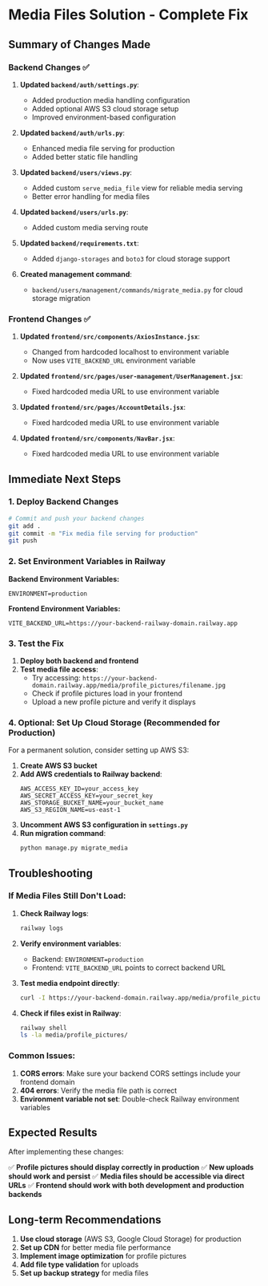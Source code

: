 # Media Files Solution - Complete Fix

## Summary of Changes Made

### Backend Changes ✅

1. **Updated `backend/auth/settings.py`**:
   - Added production media handling configuration
   - Added optional AWS S3 cloud storage setup
   - Improved environment-based configuration

2. **Updated `backend/auth/urls.py`**:
   - Enhanced media file serving for production
   - Added better static file handling

3. **Updated `backend/users/views.py`**:
   - Added custom `serve_media_file` view for reliable media serving
   - Better error handling for media files

4. **Updated `backend/users/urls.py`**:
   - Added custom media serving route

5. **Updated `backend/requirements.txt`**:
   - Added `django-storages` and `boto3` for cloud storage support

6. **Created management command**:
   - `backend/users/management/commands/migrate_media.py` for cloud storage migration

### Frontend Changes ✅

1. **Updated `frontend/src/components/AxiosInstance.jsx`**:
   - Changed from hardcoded localhost to environment variable
   - Now uses `VITE_BACKEND_URL` environment variable

2. **Updated `frontend/src/pages/user-management/UserManagement.jsx`**:
   - Fixed hardcoded media URL to use environment variable

3. **Updated `frontend/src/pages/AccountDetails.jsx`**:
   - Fixed hardcoded media URL to use environment variable

4. **Updated `frontend/src/components/NavBar.jsx`**:
   - Fixed hardcoded media URL to use environment variable

## Immediate Next Steps

### 1. Deploy Backend Changes
```bash
# Commit and push your backend changes
git add .
git commit -m "Fix media file serving for production"
git push
```

### 2. Set Environment Variables in Railway

**Backend Environment Variables:**
```
ENVIRONMENT=production
```

**Frontend Environment Variables:**
```
VITE_BACKEND_URL=https://your-backend-railway-domain.railway.app
```

### 3. Test the Fix

1. **Deploy both backend and frontend**
2. **Test media file access**:
   - Try accessing: `https://your-backend-domain.railway.app/media/profile_pictures/filename.jpg`
   - Check if profile pictures load in your frontend
   - Upload a new profile picture and verify it displays

### 4. Optional: Set Up Cloud Storage (Recommended for Production)

For a permanent solution, consider setting up AWS S3:

1. **Create AWS S3 bucket**
2. **Add AWS credentials to Railway backend**:
   ```
   AWS_ACCESS_KEY_ID=your_access_key
   AWS_SECRET_ACCESS_KEY=your_secret_key
   AWS_STORAGE_BUCKET_NAME=your_bucket_name
   AWS_S3_REGION_NAME=us-east-1
   ```
3. **Uncomment AWS S3 configuration in `settings.py`**
4. **Run migration command**:
   ```bash
   python manage.py migrate_media
   ```

## Troubleshooting

### If Media Files Still Don't Load:

1. **Check Railway logs**:
   ```bash
   railway logs
   ```

2. **Verify environment variables**:
   - Backend: `ENVIRONMENT=production`
   - Frontend: `VITE_BACKEND_URL` points to correct backend URL

3. **Test media endpoint directly**:
   ```bash
   curl -I https://your-backend-domain.railway.app/media/profile_pictures/test.jpg
   ```

4. **Check if files exist in Railway**:
   ```bash
   railway shell
   ls -la media/profile_pictures/
   ```

### Common Issues:

1. **CORS errors**: Make sure your backend CORS settings include your frontend domain
2. **404 errors**: Verify the media file path is correct
3. **Environment variable not set**: Double-check Railway environment variables

## Expected Results

After implementing these changes:

✅ **Profile pictures should display correctly in production**
✅ **New uploads should work and persist**
✅ **Media files should be accessible via direct URLs**
✅ **Frontend should work with both development and production backends**

## Long-term Recommendations

1. **Use cloud storage** (AWS S3, Google Cloud Storage) for production
2. **Set up CDN** for better media file performance
3. **Implement image optimization** for profile pictures
4. **Add file type validation** for uploads
5. **Set up backup strategy** for media files 